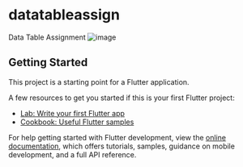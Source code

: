 # datatableassign

Data Table Assignment
![image](https://user-images.githubusercontent.com/87460435/200155164-46835420-c6be-4868-9f4f-a6e7a8370e21.png)


## Getting Started

This project is a starting point for a Flutter application.

A few resources to get you started if this is your first Flutter project:

- [Lab: Write your first Flutter app](https://docs.flutter.dev/get-started/codelab)
- [Cookbook: Useful Flutter samples](https://docs.flutter.dev/cookbook)

For help getting started with Flutter development, view the
[online documentation](https://docs.flutter.dev/), which offers tutorials,
samples, guidance on mobile development, and a full API reference.
